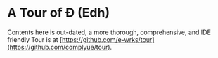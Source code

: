 # A Tour of Đ (Edh)

Contents here is out-dated, a more thorough, comprehensive, and IDE friendly Tour is at
[https://github.com/e-wrks/tour](https://github.com/complyue/tour).
